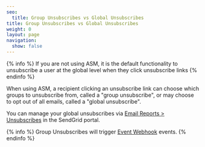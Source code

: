 ```yaml
---
seo:
  title: Group Unsubscribes vs Global Unsubscribes
title: Group Unsubscribes vs Global Unsubscribes
weight: 0
layout: page
navigation:
  show: false
---
```


{% info %}
If you are not using ASM, it is the default functionality to unsubscribe a user at the global level when they click unsubscribe links
{% endinfo %}

When using ASM, a recipient clicking an unsubscribe link can choose which groups to unsubscribe from, called a "group unsubscribe", or may choose to opt out of all emails, called a "global unsubscribe".

You can manage your global unsubscribes via [Email Reports > Unsubscribes]({{site.app_url}}/suppressions/global_unsubscribes) in the SendGrid portal.

{% info %}
Group Unsubscribes will trigger [Event Webhook]({{root_url}}/API_Reference/Webhooks/event.html) events.
{% endinfo %}
